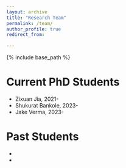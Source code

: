 ```yaml
---
layout: archive
title: "Research Team"
permalink: /team/
author_profile: true
redirect_from:

---
```


{% include base_path %}

Current PhD Students
======
* Zixuan Jia, 2021-
* Shukurat Bankole, 2023-
* Jake Verma, 2023-

Past Students
======
*
*
